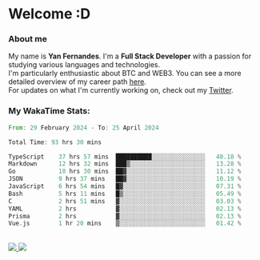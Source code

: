 # Welcome :D

### About me

My name is **Yan Fernandes**. I'm a **Full Stack Developer** with a passion for studying various languages and technologies. 
</br>
I'm particularly enthusiastic about BTC and WEB3. You can see a more detailed overview of my career path [here](https://yan-pi.vercel.app/).
</br>
For updates on what I'm currently working on, check out my [Twitter](https://twitter.com/yamigake).

### My WakaTime Stats:
<!--START_SECTION:waka-->

```rust
From: 29 February 2024 - To: 25 April 2024

Total Time: 93 hrs 30 mins

TypeScript    37 hrs 57 mins  ██████████░░░░░░░░░░░░░░░   40.18 %
Markdown      12 hrs 32 mins  ███▒░░░░░░░░░░░░░░░░░░░░░   13.28 %
Go            10 hrs 30 mins  ██▓░░░░░░░░░░░░░░░░░░░░░░   11.12 %
JSON          9 hrs 37 mins   ██▓░░░░░░░░░░░░░░░░░░░░░░   10.19 %
JavaScript    6 hrs 54 mins   █▓░░░░░░░░░░░░░░░░░░░░░░░   07.31 %
Bash          5 hrs 11 mins   █▒░░░░░░░░░░░░░░░░░░░░░░░   05.49 %
C             2 hrs 51 mins   ▓░░░░░░░░░░░░░░░░░░░░░░░░   03.03 %
YAML          2 hrs           ▓░░░░░░░░░░░░░░░░░░░░░░░░   02.13 %
Prisma        2 hrs           ▓░░░░░░░░░░░░░░░░░░░░░░░░   02.13 %
Vue.js        1 hr 20 mins    ▒░░░░░░░░░░░░░░░░░░░░░░░░   01.42 %
```

<!--END_SECTION:waka-->

<div style="display: inline_block"><br>
  <a style="border-radius:10px;" href="https://www.linkedin.com/in/yan-fernandes-55a81a201/" target="_blank"><img src="https://img.shields.io/badge/LinkedIn-0077B5?style=for-the-badge&logo=linkedin&logoColor=white" target="_blank"</a> 
  <a style="border-radius:10px;" href = "mailto:yanfernandes404@gmail.com"><img src="https://img.shields.io/badge/-Gmail-%23333?style=for-the-badge&logo=gmail&logoColor=white" target="_blank"></a>
</div>
